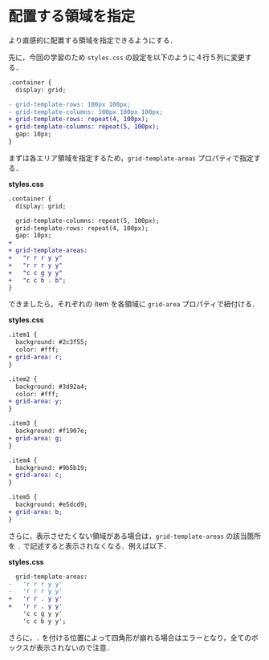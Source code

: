 # 配置する領域を指定

より直感的に配置する領域を指定できるようにする．

先に，今回の学習のため `styles.css` の設定を以下のように４行５列に変更する．

```diff
.container {
  display: grid;

- grid-template-rows: 100px 100px;
- grid-template-columns: 100px 100px 100px;
+ grid-template-rows: repeat(4, 100px);
+ grid-template-columns: repeat(5, 100px);
  gap: 10px;
}
```

まずは各エリア領域を指定するため，`grid-template-areas` プロパティで指定する．

**styles.css**

```diff
.container {
  display: grid;

  grid-template-columns: repeat(5, 100px);
  grid-template-rows: repeat(4, 100px);
  gap: 10px;
+
+ grid-template-areas:
+   "r r r y y"
+   "r r r y y"
+   "c c g y y"
+   "c c b . b";
}
```

できましたら，それぞれの item を各領域に `grid-area` プロパティで紐付ける．

**styles.css**

```diff
.item1 {
  background: #2c3f55;
  color: #fff;
+ grid-area: r;
}

.item2 {
  background: #3d92a4;
  color: #fff;
+ grid-area: y;
}

.item3 {
  background: #f1907e;
+ grid-area: g;
}

.item4 {
  background: #9b5b19;
+ grid-area: c;
}

.item5 {
  background: #e5dcd9;
+ grid-area: b;
}
```

さらに，表示させたくない領域がある場合は，`grid-template-areas` の該当箇所を `.` で記述すると表示されなくなる．例えば以下．

**styles.css**

```diff
  grid-template-areas:
-   'r r r y y'
-   'r r r y y'
+   'r r . y y'
+   'r r . y y'
    'c c g y y'
    'c c b y y';
```

さらに，`.` を付ける位置によって四角形が崩れる場合はエラーとなり，全てのボックスが表示されないので注意．
